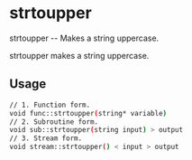 # strtoupper
strtoupper -- Makes a string uppercase.

strtoupper makes a string uppercase.

## Usage
```sh
// 1. Function form.
void func::strtoupper(string* variable)
// 2. Subroutine form.
void sub::strtoupper(string input) > output
// 3. Stream form.
void stream::strtoupper() < input > output
```
